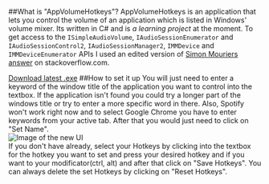##What is "AppVolumeHotkeys"?
AppVolumeHotkeys is an application that lets you control the volume of an application which is listed in Windows' volume mixer.
Its written in C# and is *a learning project* at the moment. To get access to the `ISimpleAudioVolume`, `IAudioSessionEnumerator` and `IAudioSessionControl2`, `IAudioSessionManager2`, `IMMDevice` and `IMMDeviceEnumerator` APIs I used an edited version of 
[Simon Mouriers answer](http://stackoverflow.com/a/14322736) on stackoverflow.com.  
  
[Download latest .exe](https://github.com/razorlikes/AppVolumeHotkeys/releases/download/v1.0/AppVolumeHotkeys.exe)
##How to set it up
You will just need to enter a keyword of the window title of the application you want to control into the textbox. If the application isn't found you could try a longer part of the windows title or try to enter a more specific word in there. Also, Spotify won't work right now and to select Google Chrome you have to enter keywords from your active tab. After that you would just need to click on "Set Name".  
![Image of the new UI](http://i.imgur.com/lnmz6tz.png)  
If you don't have already, select your Hotkeys by clicking into the textbox for the hotkey you want to set and press your desired hotkey and if you want to your modificator(ctrl, alt) and after that click on "Save Hotkeys". You can always delete the set Hotkeys by clicking on "Reset Hotkeys".  
